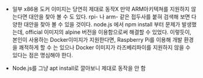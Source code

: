 - 일부 x86용 도커 이미지는 당연히 제대로 동작X
만약 ARM아키텍쳐를 지원하지 않는다면 대안을 찾아 볼 수 도 있다. 
rpi- 나 arm- 같은 접두사를 붙혀 검색해 보면 다양한 대안을 찾아 볼 수 있을 것이다. 
node.js 에서 npm install 부터 문제가 발생했는데, official 이미지의 alpine 버전을 이용함으로써 해결할 수 있었다.
이렇듯이, 본인이 사용하는 Docker이미지가 지원한다면, Raspberry Pi를 이용해 개발 환경을 쾌적하게 할 수 는 있으나 Docker 이미지가 라즈베리파이를 지원하지 않을 수 있다는 점은 명심해야 한다.

-  Node.js를 그냥 apt install로 깔아보니 제대로 동작을 안 함
